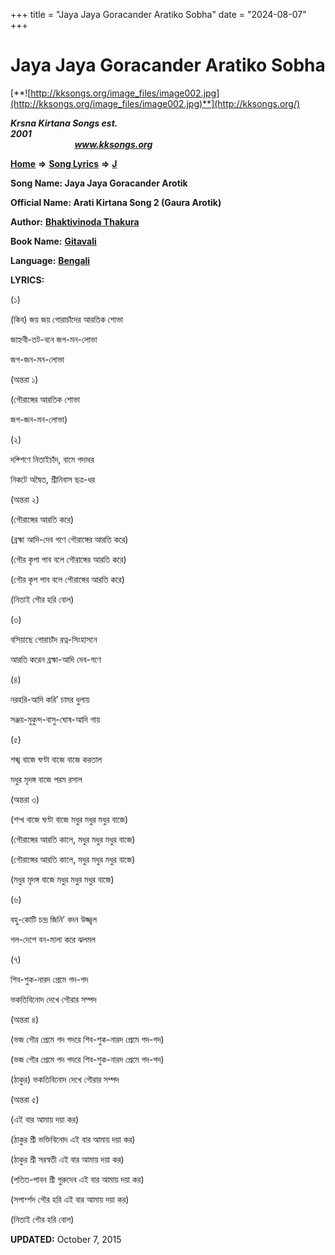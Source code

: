 +++
title = "Jaya Jaya Goracander Aratiko Sobha"
date = "2024-08-07"
+++

# Jaya Jaya Goracander Aratiko Sobha
[**![http://kksongs.org/image_files/image002.jpg](http://kksongs.org/image_files/image002.jpg)**](http://kksongs.org/)

**_Krsna Kirtana Songs est. 2001_**                                                                                                                                                 **_www.kksongs.org_**

[**Home**](http://kksongs.org/) **⇒** [**Song Lyrics**](http://kksongs.org/lyrics.html) **⇒** [**J**](http://kksongs.org/songs/song_j.html)

**Song Name: Jaya Jaya Goracander Arotik**

**Official Name: Arati Kirtana Song 2 (Gaura Arotik)**

**Author:** [**Bhaktivinoda Thakura**](http://kksongs.org/authors/list/bhaktivinoda.html)

**Book Name:** [**Gitavali**](http://kksongs.org/authors/gitavali.html)

**Language:** [**Bengali**](http://kksongs.org/language/list/bengali.html)

**LYRICS:**

(১)

(কিব) জয় জয় গোরাচাঁদের আরতিক শোভা

জাহ্নবী\-তট\-বনে জগ\-মন\-লোভা

জগ\-জন\-মন\-লোভা

(অন্তরা ১)

(গৌরাঙ্গের আরতিক শোভা

জগ\-জন\-মন\-লোভা)

(২)

দক্শিণে নিতাইচাঁদ, বামে গদাধর

নিকটে অদ্বৈত, শ্রীনিবাস ছত্র\-ধর

(অন্তরা ২)

(গৌরাঙ্গের আরতি করে)

(ব্রহ্মা আদি\-দেব গণে গৌরাঙ্গের আরতি করে)

(গৌর কৃপা পাব বলে গৌরাঙ্গের আরতি করে)

(গৌর কৃপ পাব বলে গৌরাঙ্গের আরতি করে)

(নিতাই গৌর হরি বোল)

(৩)

বসিয়াছে গোরাচাঁদ রত্ন\-সিংহাসনে

আরতি করেন ব্রহ্মা\-আদি দেব\-গণে

(৪)

নরহরি\-আদি করি’ চামর ধুলায়

সঞ্জয়\-মুকুন্দ\-বাসু\-ঘোষ\-আদি গায়

(৫)

শঙ্খ বাজে ঘণ্টা বাজে বাজে করতাল

মধুর মৃদঙ্গ বাজে পরম রসাল

(অন্তরা ৩)

(শন্খ বাজে ঘণ্টা বাজে মধুর মধুর মধুর বাজে)

(গৌরাঙ্গের আরতি কালে, মধুর মধুর মধুর বাজে)

(গৌরাঙ্গের আরতি কালে, মধুর মধুর মধুর বাজে)

(মধুর মৃদঙ্গ বাজে মধুর মধুর মধুর বাজে)

(৬)

বহু\-কোটি চন্দ্র জিনি’ বদন উজ্জ্বল

গল\-দেশে বন\-মালা করে ঝলমল

(৭)

শিব\-শুক\-নারদ প্রেমে গদ\-গদ

ভকতিবিনোদ দেখে গৌরার সম্পদ

(অন্তরা ৪)

(ভজ গৌর প্রেমে গদ গদরে শিব\-শুক\-নারদ প্রেমে গদ\-গদ)

(ভজ গৌর প্রেমে গদ গদরে শিব\-শুক\-নারদ প্রেমে গদ\-গদ)

(ঠাকুর) ভকতিবিনোদ দেখে গৌরার সম্পদ

(অন্তরা ৫)

(এই বার আমায় দয়া কর)

(ঠাকুর শ্রী ভক্তিবিনোদ এই বার আমায় দয়া কর)

(ঠাকুর শ্রী সরস্বতী এই বার আমায় দয়া কর)

(পতিত\-পাবন শ্রী গুরুদেব এই বার আমায় দয়া কর)

(সপার্শ্শদ গৌর হরি এই বার আমায় দয়া কর)

(নিতাই গৌর হরি বোল)

**UPDATED:** October 7, 2015